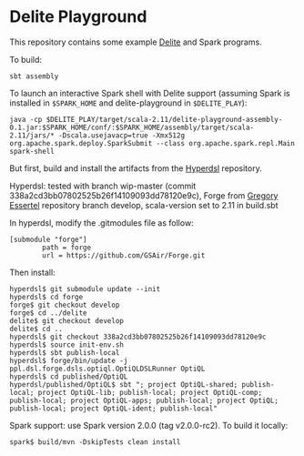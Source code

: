 Delite Playground
=================

This repository contains some example [Delite](http://stanford-ppl.github.io/Delite/)
and Spark programs.

To build:

    sbt assembly

To launch an interactive Spark shell with Delite support (assuming Spark is installed in `$SPARK_HOME` and delite-playground in `$DELITE_PLAY`):

    java -cp $DELITE_PLAY/target/scala-2.11/delite-playground-assembly-0.1.jar:$SPARK_HOME/conf/:$SPARK_HOME/assembly/target/scala-2.11/jars/* -Dscala.usejavacp=true -Xmx512g org.apache.spark.deploy.SparkSubmit --class org.apache.spark.repl.Main spark-shell


But first, build and install the artifacts from the
[Hyperdsl](https://github.com/stanford-ppl/hyperdsl)
repository.

Hyperdsl: tested with branch wip-master (commit 338a2cd3bb07802525b26f14109093dd78120e9c), Forge from [Gregory Essertel](https://github.com/GSAir/Forge) repository branch develop, scala-version set to 2.11 in build.sbt

In hyperdsl, modify the .gitmodules file as follow:

    [submodule "forge"]
            path = forge
            url = https://github.com/GSAir/Forge.git

Then install:

    hyperdsl$ git submodule update --init
    hyperdsl$ cd forge
    forge$ git checkout develop
    forge$ cd ../delite
    delite$ git checkout develop
    delite$ cd ..
    hyperdsl$ git checkout 338a2cd3bb07802525b26f14109093dd78120e9c
    hyperdsl$ source init-env.sh
    hyperdsl$ sbt publish-local
    hyperdsl$ forge/bin/update -j ppl.dsl.forge.dsls.optiql.OptiQLDSLRunner OptiQL
    hyperdsl$ cd published/OptiQL
    hyperdsl/published/OptiQL$ sbt "; project OptiQL-shared; publish-local; project OptiQL-lib; publish-local; project OptiQL-comp; publish-local; project OptiQL-apps; publish-local; project OptiQL; publish-local; project OptiQL-ident; publish-local"

Spark support: use Spark version 2.0.0 (tag v2.0.0-rc2). To build it locally:

    spark$ build/mvn -DskipTests clean install


